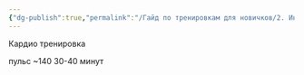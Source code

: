 ```yaml
---
{"dg-publish":true,"permalink":"/Гайд по тренировкам для новичков/2. Инструменты/2. Кардио тренировка/"}
---
```



Кардио тренировка 

пульс ~140 
30-40 минут